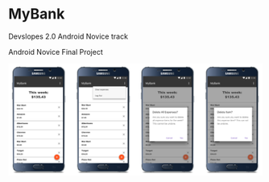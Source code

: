 # MyBank

Devslopes 2.0 Android Novice track

Android Novice Final Project


<img src="img/Mockup.png" alt="mockup">
